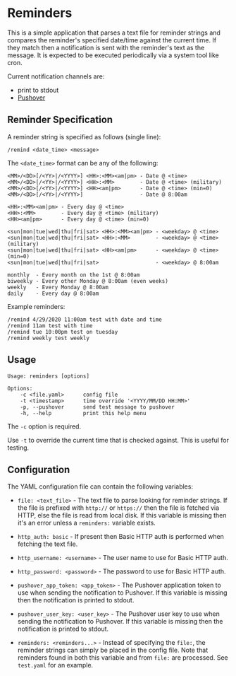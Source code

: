 
# Reminders

This is a simple application that parses a text file for reminder
strings and compares the reminder's specified date/time against the
current time. If they match then a notification is sent with the
reminder's text as the message. It is expected to be executed
periodically via a system tool like cron.

Current notification channels are:
- print to stdout
- [Pushover](https://pushover.net)

## Reminder Specification

A reminder string is specified as follows (single line):

```
/remind <date_time> <message>
```

The `<date_time>` format can be any of the following:

```
<MM>/<DD>[/<YY>|/<YYYY>] <HH>:<MM><am|pm> - Date @ <time>
<MM>/<DD>[/<YY>|/<YYYY>] <HH>:<MM>        - Date @ <time> (military)
<MM>/<DD>[/<YY>|/<YYYY>] <HH><am|pm>      - Date @ <time> (min=0)
<MM>/<DD>[/<YY>|/<YYYY>]                  - Date @ 8:00am

<HH>:<MM><am|pm> - Every day @ <time>
<HH>:<MM>        - Every day @ <time> (military)
<HH><am|pm>      - Every day @ <time> (min=0)

<sun|mon|tue|wed|thu|fri|sat> <HH>:<MM><am|pm> - <weekday> @ <time>
<sun|mon|tue|wed|thu|fri|sat> <HH>:<MM>        - <weekday> @ <time> (military)
<sun|mon|tue|wed|thu|fri|sat> <HH><am|pm>      - <weekday> @ <time> (min=0)
<sun|mon|tue|wed|thu|fri|sat>                  - <weekday> @ 8:00am

monthly  - Every month on the 1st @ 8:00am
biweekly - Every other Monday @ 8:00am (even weeks)
weekly   - Every Monday @ 8:00am
daily    - Every day @ 8:00am
```

Example reminders:
```
/remind 4/29/2020 11:00am test with date and time
/remind 11am test with time
/remind tue 10:00pm test on tuesday
/remind weekly test weekly
```

## Usage

```
Usage: reminders [options]

Options:
    -c <file.yaml>      config file
    -t <timestamp>      time override '<YYYY/MM/DD HH:MM>'
    -p, --pushover      send test message to pushover
    -h, --help          print this help menu
```

The `-c` option is required.

Use `-t` to override the current time that is checked against. This is
useful for testing.

## Configuration

The YAML configuration file can contain the following variables:

- `file: <text_file>` - The text file to parse looking for reminder strings.
  If the file is prefixed with `http://` or `https://` then the file is
  fetched via HTTP, else the file is read from local disk. If this variable
  is missing then it's an error unless a `reminders:` variable exists.

- `http_auth: basic` - If present then Basic HTTP auth is performed when
  fetching the text file.

- `http_username: <username>` - The user name to use for Basic HTTP auth.

- `http_password: <password>` - The password to use for Basic HTTP auth.

- `pushover_app_token: <app_token>` - The Pushover application token to
  use when sending the notification to Pushover. If this variable is missing
  then the notification is printed to stdout.

- `pushover_user_key: <user_key>` - The Pushover user key to use when
  sending the notification to Pushover. If this variable is missing then
  the notification is printed to stdout.

- `reminders: <reminders...>` - Instead of specifying the `file:`, the
  reminder strings can simply be placed in the config file. Note that
  reminders found in both this variable and from `file:` are processed.
  See `test.yaml` for an example.

